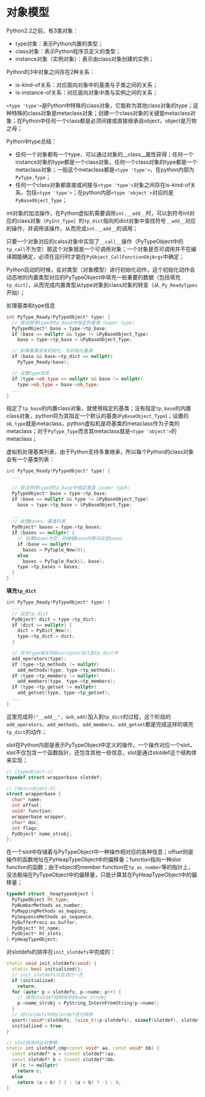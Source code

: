 # **对象模型**

Python2.2之前，有3类对象：
  * type对象：表示Python内置的类型；
  * class对象：表示Python程序员定义的类型；
  * instance对象（实例对象）：表示由class对象创建的实例；

Python的3中对象之间存在2种关系：
  * is-kind-of关系：对应面向对象中的基类与子类之间的关系；
  * is-instance-of关系：对应面向对象中类与实例之间的关系；

`<type 'type'>`是Python中特殊的class对象，它能称为其他class对象的type；这种特殊的class对象是metaclass对象；创建一个class对象的关键是metaclass对象；在Python中任何一个class都是必须间接或直接继承自object，object是万物之母；

Python中type总结：
  * 任何一个对象都有一个type，可以通过对象的__class__属性获得；任何一个instance对象的type都是一个class对象，任何一个class对象的type都是一个metaclass对象；一般这个metaclass都是`<type 'type'>`，在python内部为`PyType_Type`；
  * 任何一个class对象都直接或间接与`<type 'type'>`对象之间存在is-kind-of关系，包括`<type 'type'>`；在python内部`<type 'object'>`对应的是`PyBaseObject_Type`；

int对象的加法操作，在Python虚拟机需要调用`int.__add__`时，可以到符号int对应的class对象（`PyInt_Type`）的`tp_dict`指向的dict对象中查找符号`__add__`对应的操作，并调用该操作，从而完成`int.__add__`的调用；

只要一个对象对应的calss对象中实现了`__call__`操作（PyTypeObject中的`tp_call`不为空）那这个对象就是一个可调用对象；一个对象是否可调用并不在编译期能确定，必须在运行时才能在`PyObject_CallFunctionObjArgs`中确定；

Python启动的时候，会对类型（对象模型）进行初始化动作，这个初始化动作会动态地的内置类型对应的PyTypeObject中填充一些重要的数据（包括填充`tp_dict`），从而完成内置类型从type对象到class对象的转变（从`_Py_ReadyTypes`开始）；

处理基类和type信息
```c++
int PyType_Ready(PyTypeObject* type) {
  // 尝试获得type的tp_base中指定的基类（super type）
  PyTypeObject* base = type->tp_base;
  if (base == nullptr && type != &PyBaseObject_Type)
    base = type->tp_base = &PyBaseObject_Type;

  // 如果基类没有初始化，先初始化基类
  if (base && base->tp_dict == nullptr)
    PyType_Ready(base);

  // 设置type信息
  if (type->ob_type == nullptr && base != nullptr)
    type->ob_type = base->ob_type;
  ...
}
```
指定了`tp_base`的内置class对象，就使用指定的基类；没有指定`tp_base`的内置class对象，python将为其指定一个默认的基类(`PyBaseObject_Type`)；设置的`ob_type`就是metaclass，python虚拟机是将基类的metaclass作为子类的metaclass；对于`PyType_Type`而言其metaclass就是`<type 'object'>`的metaclass；

虚拟机处理基类列表，由于Python支持多重继承，所以每个Python的class对象会有一个基类列表：
```c++
int PyType_Ready(PyTypeObject* type) {
  ...

  // 尝试获得type的tp_base中指定基类（super typh）
  PyTypeObject* base = type->tp_base;
  if (base == nullptr && type != &PyBaseObject_Type)
    base = type->tp_base = &PyBaseObject_Type;

  ...
  // 处理bases，基类列表
  PyObject* bases = type->tp_bases;
  if (bases == nullptr) {
    // 如果bases为空，则根据base的情况设定bases
    if (base == nullptr)
      bases = PyTuple_New(0);
    else
      bases = PyTuple_Pack(1, base);
    type->tp_bases = bases;
  }
}
```

**填充`tp_dict`**
```c++
int PyType_Ready(PyTypeObject* type) {
  ...
  // 设定tp_dict
  PyObject* dict = type->tp_dict;
  if (dict == nullptr) {
    dict = PyDict_New();
    type->tp_dict = dict;
  }

  // 将与type相关的descriptor加入到tp_dict中
  add_operators(type);
  if (type->tp_methods != nullptr)
    add_methods(type, type->tp_methods);
  if (type->tp_members != nullptr)
    add_members(type, type->tp_members);
  if (type->tp_getset != nullptr)
    add_getset(type, type->tp_getset);
  ...
}
```
这里完成将`("__add__", &nb_add)`加入到`tp_dict`的过程，这个阶段的`add_operators`、`add_methods`、`add_members`、`add_getset`都是完成这样的填充`tp_dict`的动作；

slot在Python内部是表示PyTypeObject中定义的操作，一个操作对应一个slot，slot不仅包含一个函数指针，还包含其他一些信息，slot是通过slotdef这个结构体来实现；
```c++
// [typeobject.c]
typedef struct wrapperbase slotdef;

// [descrobject.h]
struct wrapperbase {
  char* name;
  int offset;
  void* function;
  wrapperbase wrapper;
  char* doc;
  int flags;
  PyObject* name_strobj;
};
```
在一个slot中存储着与PyTypeObject中一种操作相对应的各种信息；offset则是操作的函数地址在PyHeapTypeObject中的偏移量；function指向一种slot function的函数；由于object的member function在`tp_as_number`等的指针上，没法极端在PyTypeObject中的偏移量，只能计算其在PyHeapTypeObject中的偏移量；
```c++
typedef struct _heaptypeobject {
  PyTypeObject ht_type;
  PyNumberMethods as_number;
  PyMappingMethods as_mapping;
  PySequenceMethods as_sequence;
  PyBufferProcs as_buffer;
  PyObject* ht_name;
  PyObject* ht_slots;
} PyHeapTypeObject;
```
对slotdefs的排序在`init_slotdefs`中完成的：
```c++
static void init_slotdefs(void) {
  static bool initialized{};
  // init_slotdefs只会进行一次
  if (initialized)
    return;
  for (auto* p = slotdefs; p->name; p++) {
    // 填充slotdef结构体中的name_strobj
    p->name_strobj = PyString_InternFromString(p->name);
  }
  // 对slotdefs中的slotdef进行排序
  qsort((void*)slotdefs, (size_t)(p-slotdefs), sizeof(slotdef), slotdef_cmp);
  initialized = true;
}

// slot排序的比较策略
static int slotdef_cmp(const void* aa, const void* bb) {
  const slotdef* a = (const slotdef*)aa;
  const slotdef* b = (const slotdef*)bb;
  if (c != nullptr)
    return c;
  else
    return (a > b) ? 1 : (a < b) ? -1 : 0;
}
```
